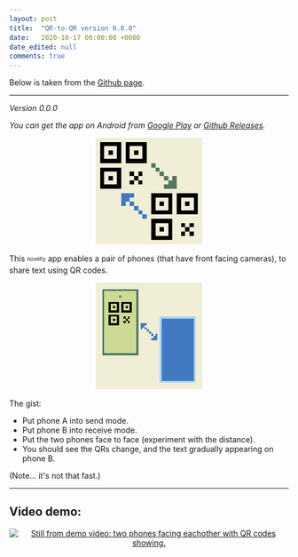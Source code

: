 ```yaml
---
layout: post
title:  "QR-to-QR version 0.0.0"
date:   2020-10-17 00:00:00 +0000
date_edited: null
comments: true
---
```


Below is taken from the [Github page](https://github.com/sradc/QR-to-QR).

---

*Version 0.0.0*

*You can get the app on Android from  [Google Play](https://play.google.com/store/apps/details?id=com.sidneyradcliffe.qrtoqr) or [Github Releases](https://github.com/sradc/QR-to-QR/releases/tag/0.0.0).*

<p align="center">
  <img 
  src="https://raw.githubusercontent.com/sradc/QR-to-QR/main/assets/icon.png" 
  alt="QR-to-QR logo"
  />
</p>

This <sub><sup>novelty</sup></sub> app enables a pair of phones
(that have front facing cameras),
to share text using QR codes.


<p align="center">
  <img 
  src="https://raw.githubusercontent.com/sradc/QR-to-QR/main/assets/phone2phone.png"
  alt="Phones facing eachother, to communicate via QRs."
  />
</p>

The gist:
- Put phone A into send mode.
- Put phone B into receive mode.
- Put the two phones face to face (experiment with the distance).
- You should see the QRs change, and the text gradually appearing on phone B.

(Note... it's not that fast.)

---

## Video demo:

<p align="center">
  <a href='https://www.youtube.com/watch?v=4zUBj8X5EWA'>
  <img 
    src="https://img.youtube.com/vi/4zUBj8X5EWA/0.jpg"
    alt="Still from demo video: two phones facing eachother with QR codes showing."
  />
  </a>
</p>
